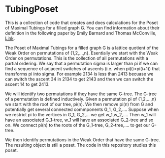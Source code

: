# TubingPoset

This is a collection of code that creates and does calculations for the Poset of Maximal Tubings for a filled graph G. You can find information about their definition in the following paper by Emily Barnard and Thomas McConville, [Link](https://arxiv.org/pdf/1808.05670). 

The Poset of Maximal Tubings for a filled graph G is a lattice quotient of the Weak Order on permutations of {1,2,...,n}. Esentially we start with the Weak Order on permutations. This is the collection of all permutations with a partial ordering. We say that a permutation sigma is larger than pi if we can find a sequence of adjacent switches of ascents (i.e. when pi(i)<pi(i+1)) that transforms pi into sigma. For example 2134 is less than 2413 becuase we can switch the ascent 34 in 2134 to get 2143 and then we can switch the ascent 14 to get 2413. 

We will identify two permutations if they have the same G-tree. The G-tree of a permutation is defined inductively. Given a permutation pi of {1,2,...,n} we start with the root of our tree, pi(n). We then remove pi(n) from G and potentially get several connected commponents G_1, G_2,.... Suppose when we restrict pi to the vertices in G_1, G_2,... we get w_1,w_2,.... Then w_1 will have an associated G_1-tree, w_1 will have an associated G_2-tree and so on. We connect pi(n) to the roots of the G_1-tree, G_2-tree,.... to get our G-tree. 

We then identify permutations in the Weak Order that have the same G-tree. The resulting object is still a poset. The code in this repository studies this poset.  
